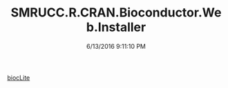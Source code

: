 ﻿---
title: SMRUCC.R.CRAN.Bioconductor.Web.Installer
date: 6/13/2016 9:11:10 PM
---

[biocLite](T-SMRUCC.R.CRAN.Bioconductor.Web.Installer.biocLite.html)
